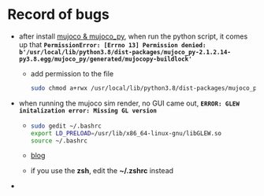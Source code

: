 # Record of bugs

+ after install [mujoco & mujoco_py](https://github.com/openai/mujoco-py/blob/master/README.md#install-mujoco), when run the python script, it comes up that **`PermissionError: [Errno 13] Permission denied: b'/usr/local/lib/python3.8/dist-packages/mujoco_py-2.1.2.14-py3.8.egg/mujoco_py/generated/mujocopy-buildlock'`**

  + add permission to the file

    ```sh
    sudo chmod a+rwx /usr/local/lib/python3.8/dist-packages/mujoco_py-2.1.2.14-py3.8.egg/mujoco_py/generated/mujocopy-buildlock
    ```


+ when running the mujoco sim render, no GUI came out, **`ERROR: GLEW initalization error: Missing GL version`**

  + ```sh
    sudo gedit ~/.bashrc
    export LD_PRELOAD=/usr/lib/x86_64-linux-gnu/libGLEW.so
    source ~/.bashrc
    ```

  + [blog](https://blog.csdn.net/qq_29176963/article/details/106485696)

  + if you use the **zsh**, edit the **~/.zshrc** instead

+ 
